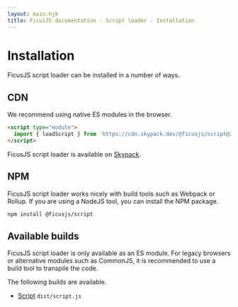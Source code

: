 ```yaml
---
layout: main.njk
title: FicusJS documentation - Script loader - Installation
---
```

# Installation

FicusJS script loader can be installed in a number of ways.

## CDN

We recommend using native ES modules in the browser.

```html
<script type="module">
  import { loadScript } from 'https://cdn.skypack.dev/@ficusjs/script@2'
</script>
```

FicusJS script loader is available on [Skypack](https://www.skypack.dev/view/@ficusjs/script).

## NPM

FicusJS script loader works nicely with build tools such as Webpack or Rollup. If you are using a NodeJS tool, you can install the NPM package.

```bash
npm install @ficusjs/script
```

## Available builds

FicusJS script loader is only available as an ES module. For legacy browsers or alternative modules such as CommonJS, it is recommended to use a build tool to transpile the code.

The following builds are available.

- [Script](script) `dist/script.js`
